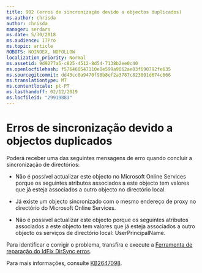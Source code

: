 ```yaml
---
title: 902 (erros de sincronização devido a objectos duplicados)
ms.author: chrisda
author: chrisda
manager: serdars
ms.date: 5/30/2018
ms.audience: ITPro
ms.topic: article
ROBOTS: NOINDEX, NOFOLLOW
localization_priority: Normal
ms.assetid: 9d9277a5-c825-4512-8d54-7138b2ee0c40
ms.openlocfilehash: f576460547110e0e599a9062ae03f690792fe635
ms.sourcegitcommit: dd43cc0a9470f98b8ef2a3787c823801d674c666
ms.translationtype: MT
ms.contentlocale: pt-PT
ms.lasthandoff: 02/12/2019
ms.locfileid: "29919883"
---
```

# <a name="sync-errors-due-to-duplicate-objects"></a>Erros de sincronização devido a objectos duplicados

Poderá receber uma das seguintes mensagens de erro quando concluir a sincronização de directórios:
  
- Não é possível actualizar este objecto no Microsoft Online Services porque os seguintes atributos associados a este objecto tem valores que já esteja associados a outro objecto no directório local.
    
- Já existe um objecto sincronizado com o mesmo endereço de proxy no directório do Microsoft Online Services.
    
- Não é possível actualizar este objecto porque os seguintes atributos associados a este objecto tem valores que já esteja associados a outro objecto os serviços de directório local: UserPrincipalName.
    
Para identificar e corrigir o problema, transfira e execute a [Ferramenta de reparação do IdFix DirSync erros](https://www.microsoft.com/download/details.aspx?id=36832).
  
Para mais informações, consulte [KB2647098](https://support.microsoft.com/help/2647098/duplicate-or-invalid-attributes-prevent-directory-synchronization-in-o).
  

